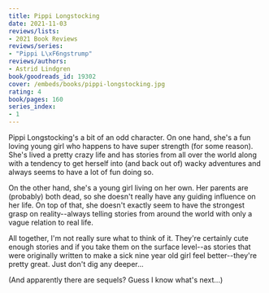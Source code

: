 ```yaml
---
title: Pippi Longstocking
date: 2021-11-03
reviews/lists:
- 2021 Book Reviews
reviews/series:
- "Pippi L\xF6ngstrump"
reviews/authors:
- Astrid Lindgren
book/goodreads_id: 19302
cover: /embeds/books/pippi-longstocking.jpg
rating: 4
book/pages: 160
series_index:
- 1
---
```

Pippi Longstocking's a bit of an odd character. On one hand, she's a fun loving young girl who happens to have super strength (for some reason). She's lived a pretty crazy life and has stories from all over the world along with a tendency to get herself into (and back out of) wacky adventures and always seems to have a lot of fun doing so. 

On the other hand, she's a young girl living on her own. Her parents are (probably) both dead, so she doesn't really have any guiding influence on her life. On top of that, she doesn't exactly seem to have the strongest grasp on reality--always telling stories from around the world with only a vague relation to real life. 

All together, I'm not really sure what to think of it. They're certainly cute enough stories and if you take them on the surface level--as stories that were originally written to make a sick nine year old girl feel better--they're pretty great. Just don't dig any deeper...

(And apparently there are sequels? Guess I know what's next...)